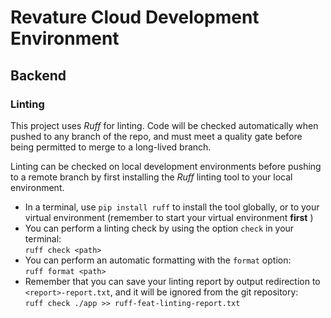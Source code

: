# Revature Cloud Development Environment
## Backend

### Linting
This project uses *Ruff* for linting. Code will be checked automatically when pushed to any branch of the repo, and must meet a quality gate before being permitted to merge to a long-lived branch.

Linting can be checked on local development environments before pushing to a remote branch by first installing the *Ruff* linting tool to your local environment.
- In a terminal, use ``` pip install ruff ``` to install the tool globally, or to your virtual environment (remember to start your virtual environment **first** )  
- You can perform a linting check by using the option ```check``` in your terminal:  
```ruff check <path>```  
- You can perform an automatic formatting with the ```format``` option:  
```ruff format <path>```  
- Remember that you can save your linting report by output redirection to ```<report>-report.txt```, and it will be ignored from the git repository:  
```ruff check ./app >> ruff-feat-linting-report.txt```

